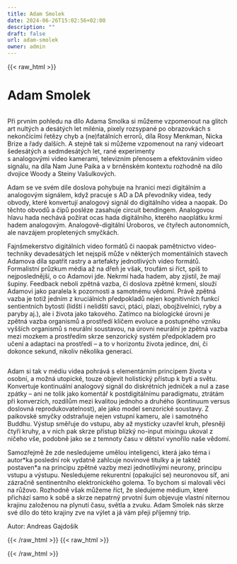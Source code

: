 ```yaml
---
title: Adam Smolek
date: 2024-06-26T15:02:56+02:00
description: ""
draft: false
url: adam-smolek
owner: admin
---
```

{{< raw_html >}}
<h1 id="adam-smolek">Adam Smolek</h1>
<div class="page" title="Page 132">
<div class="layoutArea">
<div class="column">
<p>Při prvním pohledu na dílo Adama Smolka si můžeme vzpomenout na glitch art nultých a desátých let milénia, pixely rozsypané po obrazovkách s nekončícími řetězy chyb&nbsp;a (ne)fatálních errorů, díla Rosy Menkman, Nicka Brize a řady dalších. A stejně tak si můžeme vzpomenout na raný videoart šedesátých a sedmdesátých let, rané experimenty<br>s analogovými video kamerami, televizním přenosem a efektováním video signálu, na díla Nam June Paika&nbsp;a v brněnském kontextu rozhodně na dílo dvojice Woody a Steiny Vašulkových.</p>
<p>Adam se ve svém díle doslova pohybuje na hranici mezi digitálním a analogovým signálem, když pracuje s AD a DA převodníky videa, tedy obvody, které konvertují analogový signál do digitálního videa a naopak. Do těchto obvodů a čipů posléze zasahuje circuit bendingem. Analogovou hlavu hada nechává požírat ocas hada digitálního, kterého naoplátku krmí hadem analogovým. Analogově-digitální Uroboros, ve čtyřech autonomních, ale navzájem propletených smyčkách.</p>
<p>Fajnšmekerstvo digitálních video formátů či naopak pamětnictvo video-techniky devadesátých let nejspíš může v některých momentálních stavech Adamova díla spatřit rastry&nbsp;a artefakty jednotlivých video formátů. Formalistní průzkum média až na dřeň je však, troufám si říct, spíš to nejposlednější, o co Adamovi jde. Nekrmí hada hadem, aby zjistil, že mají šupiny. Feedback neboli zpětná vazba, či doslova zpětné krmení, slouží Adamovi jako paralela k pozornosti a samotnému vědomí. Právě zpětná vazba je totiž jedním z kruciálních předpokladů nejen kognitivních funkcí sentientních bytostí (lidští&nbsp;i nelidští savci, ptáci, plazi, obojživelníci, ryby a paryby aj.), ale i života jako takového. Zatímco na biologické úrovni je zpětná vazba organismů a prostředí klíčem evoluce a postupného vzniku vyšších organismů s neurální soustavou, na úrovni neurální je zpětná vazba mezi mozkem a prostředím skrze senzorický systém předpokladem pro učení a adaptaci na prostředí &ndash; a to v horizontu života jedince, dní, či dokonce sekund, nikoliv několika generací.</p>
<div class="page" title="Page 133">
<div class="section">
<div class="layoutArea">
<div class="column">
<p>Adam si tak v médiu videa pohrává s elementárním principem života&nbsp;v osobní, a možná utopické, touze objevit holistický přístup k bytí a světu. Konvertuje kontinuální analogový signál do diskrétních jedniček a nul&nbsp;a zase zpátky &ndash; ani ne tolik jako komentář k postdigitálnímu paradigmatu, ztrátám při konverzích, rozdílům mezi kvalitou jednoho a druhého (kontinuum versus doslovná reprodukovatelnost), ale jako model senzorické soustavy. Z paikovské smyčky odstraňuje nejen vstupní kameru, ale&nbsp;i samotného Buddhu. Výstup směřuje do vstupu, aby až mysticky uzavřel kruh, přesněji čtyři kruhy, a v nich pak skrze přístup blízký no-input mixingu ukoval z ničeho vše, podobně jako se z temnoty času v dětství vynořilo naše vědomí.</p>
<p>Samozřejmě že zde nesledujeme umělou inteligenci, která jako téma i autor*ka poslední rok vydatně zahlcuje novinové titulky a je taktéž postaven*a na principu zpětné vazby mezi jednotlivými neurony, principu vstupu a výstupu. Nesledujeme rekurentní (opakující se) neuronovou síť, ani zázračně sentinentního elektronického golema. To bychom si malovali věci na růžovo. Rozhodně však můžeme říct, že sledujeme médium, které přichází samo k sobě a skrze nepatrný prvotní šum objevuje vlastní niternou krajinu založenou na plynutí času, světla a zvuku. Adam Smolek nás skrze své dílo do této krajiny zve na výlet a já vám přeji příjemný trip.</p>
<p>Autor: Andreas Gajdošík</p>
</div>
</div>
</div>
</div>
</div>
</div>
</div>
{{< /raw_html >}}
<!-- SECTION BREAK -->
{{< raw_html >}}

{{< /raw_html >}}
